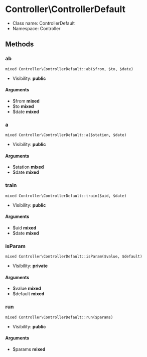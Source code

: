 Controller\ControllerDefault
===============






* Class name: ControllerDefault
* Namespace: Controller







Methods
-------


### ab

    mixed Controller\ControllerDefault::ab($from, $to, $date)





* Visibility: **public**


#### Arguments
* $from **mixed**
* $to **mixed**
* $date **mixed**



### a

    mixed Controller\ControllerDefault::a($station, $date)





* Visibility: **public**


#### Arguments
* $station **mixed**
* $date **mixed**



### train

    mixed Controller\ControllerDefault::train($uid, $date)





* Visibility: **public**


#### Arguments
* $uid **mixed**
* $date **mixed**



### isParam

    mixed Controller\ControllerDefault::isParam($value, $default)





* Visibility: **private**


#### Arguments
* $value **mixed**
* $default **mixed**



### run

    mixed Controller\ControllerDefault::run($params)





* Visibility: **public**


#### Arguments
* $params **mixed**


